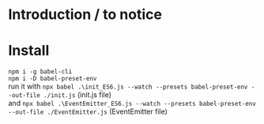 # Introduction / to notice

# Install
`npm i -g babel-cli`<br>
`npm i -D babel-preset-env`<br>
run it with `npx babel .\init_ES6.js --watch --presets babel-preset-env --out-file ./init.js` (init.js file)<br>
and `npx babel .\EventEmitter_ES6.js --watch --presets babel-preset-env --out-file ./EventEmitter.js` (EventEmitter file)<br>
